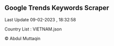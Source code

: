 

## Google Trends Keywords Scraper 
 
Last Update 09-02-2023 , 18:32:58

Country List :
VIETNAM.json



© Abdul Muttaqin 
